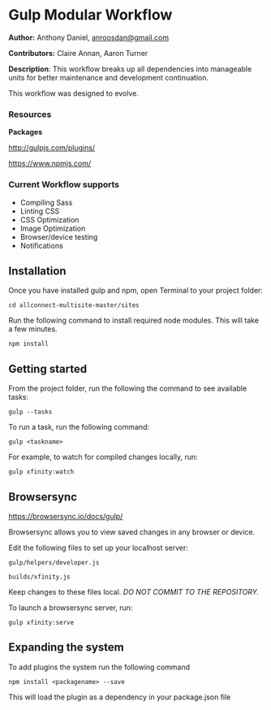 # Gulp Modular Workflow

**Author:** Anthony Daniel, <anroosdan@gmail.com>

**Contributors:** Claire Annan, Aaron Turner

**Description**:
This workflow breaks up all dependencies into manageable units for better maintenance and development continuation.

This workflow was designed to evolve.

### Resources

**Packages**

<http://gulpjs.com/plugins/>

<https://www.npmjs.com/>

### Current Workflow supports 

- Compiling Sass
- Linting CSS
- CSS Optimization
- Image Optimization
- Browser/device testing
- Notifications

## Installation
Once you have installed gulp and npm, open Terminal to your project folder:

```cd allconnect-multisite-master/sites```

Run the following command to install required node modules. This will take a few minutes.

```npm install```

## Getting started

From the project folder, run the following the command to see available tasks:

```
gulp --tasks
```

To run a task, run the following command:

```
gulp <taskname>
```

For example, to watch for compiled changes locally, run:

```
gulp xfinity:watch
```



## Browsersync
<https://browsersync.io/docs/gulp/>

Browsersync allows you to view saved changes in any browser or device.

Edit the following files to set up your localhost server:

`gulp/helpers/developer.js`

`builds/xfinity.js`


Keep changes to these files local. *DO NOT COMMIT TO THE REPOSITORY.*

To launch a browsersync server, run:

```
gulp xfinity:serve
```



## Expanding the system

To add plugins the system run the following command

```
npm install <packagename> --save
```

This will load the plugin as a dependency in your package.json file

